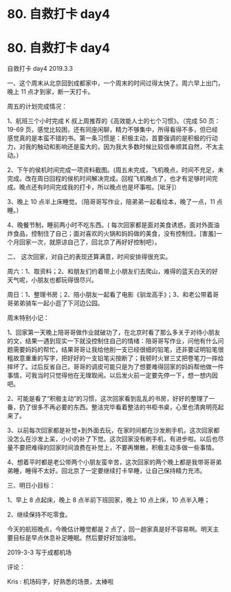 # 80\. 自救打卡 day4

# 80\. 自救打卡 day4

自救打卡 day4 2019.3.3

一、这个周末从北京回到成都家中，一个周末的时间过得太快了。周六早上出门，晚上 11 点才到家，断一天打卡。

周五的计划完成情况：

1、航班三个小时完成 K 叔上周推荐的《高效能人士的七个习惯》。（完成 50 页：19-69 页，感觉比较困，还有同座闲聊，精力不够集中，所得看得不多，但已经感觉真的是本蛮不错的书。第一条习惯是：积极主动，首要强调的是积极的行动力，对我的触动和影响还是蛮大的，因为我大多数时候比较信奉顺其自然，不太主动。）

2、下午的侯机时间完成一项资料截图。(周五未完成，飞机晚点，时间不充足，未完成。改在周日回程的侯机时间解决完成。回程飞机晚点了，也才有足够时间完成。晚点还有时间完成我的打卡，所以晚点也是坏事啦。[呲牙]）

3、晚上 10 点半上床睡觉。（陪哥哥写作业，陪弟弟一起看绘本，晚了一点，11 点睡。）

4、晚餐节制，睡前两小时不吃东西。( 每次回家都是面对美食诱惑，面对外面油炸食品，控制住了自己；面对喜欢的火锅和妈妈做的美食，没有控制住。[害羞]一个月回家一次，就原谅自己了，回北京了再好好控制吧）。

二、 这次回家，对自己的表现还算满意，时间安排得很充实。

周六：1、取资料；2、和朋友们约着带上小朋友们去爬山，难得的蓝天白天的好天气呢，小朋友也都玩得很尽兴。

周日：1、整理书房；2、陪小朋友一起看了电影《驯龙高手》；3、和老公带着哥哥弟弟骑车一起小逛了下河边公园。

周末特别小记：

1、回家第一天晚上陪哥哥做作业就破功了，在北京时看了那么多关于对待小朋友的文，结果一遇到现实一下就没控制住自己的情绪：陪哥哥写作业，问他有什么问题需要妈妈的帮忙，结果哥哥让我给他削一支已经很细的铅笔，还非要证明铅笔很粗故意重重的写字，把好好的一支铅笔尖按断了；我顿时火冒三丈把卷笔刀一摔给摔坏了。过后反省自己，哥哥的调皮可能只是为了想要难得回家的妈妈帮他做一件事情，可我当时只觉得他在无理取闹。以后发火前一定要先停一下，想一想内因吧。

2、可能是看了“积极主动”的习惯，这次回家看到乱乱的书房，好好的整理了一番，扔了很多不再必要的东西。整洁完毕看着整洁的书柜书桌，心里也清爽明亮起来了。

3、以前每次回家都是补觉+到外面去玩，在家时间都在沙发刷手机，这次回家都没怎么在沙发上呆，小小的补了下觉。这次回家没有刷手机，有进步啦。以后也尽量不要把难得的回家时间浪费在补觉上，不要再懒散，积极主动多做一些事情。

4、想着平时都是老公带两个小朋友蛮辛苦，这次回家的两个晚上都是我带哥哥弟弟睡，睡得不太好。回北京了一定要继续打卡早睡，让自己保持精力充沛。

三、明日小目标：

1、早上 8 点起床，晚上 8 点半前下班回家，晚上 10 点上床，10 点半入睡；

2、继续保持不吃零食。

今天的航班晚点，今晚估计睡觉都是 2 点了，回一趟家真是好不容易啊。明天主要目标是早点休息补足睡眠。然后要好好加油啦。

2019-3-3 写于成都机场

评论：

Kris : 机场码字，好熟悉的场景，太棒啦